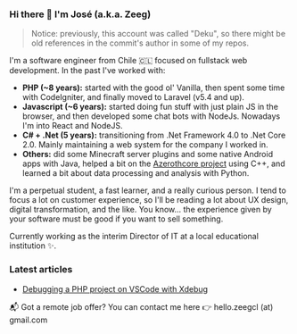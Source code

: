 ### Hi there 👋 I'm José (a.k.a. Zeeg)

> Notice: previously, this account was called "Deku", so there might be old references in the commit's author in some of my repos.

I'm a software engineer from Chile 🇨🇱 focused on fullstack web development. In the past I've worked with:
- **PHP (~8 years):** started with the good ol' Vanilla, then spent some time with CodeIgniter, and finally moved to Laravel (v5.4 and up).
- **Javascript (~6 years):** started doing fun stuff with just plain JS in the browser, and then developed some chat bots with NodeJs. Nowadays I'm into React and NodeJS.
- **C# + .Net (5 years):** transitioning from .Net Framework 4.0 to .Net Core 2.0. Mainly maintaining a web system for the company I worked in.
- **Others:** did some Minecraft server plugins and some native Android apps with Java, helped a bit on the [Azerothcore project](https://github.com/azerothcore/) using C++, and learned a bit about data processing and analysis with Python.

I'm a perpetual student, a fast learner, and a really curious person. I tend to focus a lot on customer experience, so I'll be reading a lot about UX design, digital transformation, and the like. You know... the experience given by your software must be good if you want to sell something.

Currently working as the interim Director of IT at a local educational institution ✨.

### Latest articles

- [Debugging a PHP project on VSCode with Xdebug](https://dev.to/zeegcl/debugging-a-php-project-on-vscode-with-xdebug-2anp)


📬 Got a remote job offer? You can contact me here 👉 hello.zeegcl (at) gmail.com 
